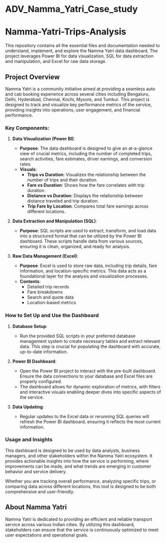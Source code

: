 # ADV_Namma_Yatri_Case_study

# Namma-Yatri-Trips-Analysis
This repository contains all the essential files and documentation needed to understand, implement, and explore the Namma Yatri data dashboard. The project leverages Power BI for data visualization, SQL for data extraction and manipulation, and Excel for raw data storage.

## Project Overview

Namma Yatri is a community initiative aimed at providing a seamless auto and cab booking experience across several cities including Bengaluru, Delhi, Hyderabad, Chennai, Kochi, Mysore, and Tumkur. This project is designed to track and visualize key performance metrics of the service, providing insights into operations, user engagement, and financial performance.

### Key Components:

1. **Data Visualization (Power BI)**:
   - **Purpose**: The data dashboard is designed to give an at-a-glance view of crucial metrics, including the number of completed trips, search activities, fare estimates, driver earnings, and conversion rates.
   - **Visuals**:
     - **Trips vs Duration**: Visualizes the relationship between the number of trips and their duration.
     - **Fare vs Duration**: Shows how the fare correlates with trip duration.
     - **Distance vs Duration**: Displays the relationship between distance traveled and trip duration.
     - **Trip Fare by Location**: Compares total fare earnings across different locations.

2. **Data Extraction and Manipulation (SQL)**:
   - **Purpose**: SQL scripts are used to extract, transform, and load data into a structured format that can be utilized by the Power BI dashboard. These scripts handle data from various sources, ensuring it is clean, organized, and ready for analysis.

3. **Raw Data Management (Excel)**:
   - **Purpose**: Excel is used to store raw data, including trip details, fare information, and location-specific metrics. This data acts as a foundational layer for the analysis and visualization processes.
   - **Contents**:
     - Detailed trip records
     - Fare breakdowns
     - Search and quote data
     - Location-based metrics

### How to Set Up and Use the Dashboard

1. **Database Setup**:
   - Run the provided SQL scripts in your preferred database management system to create necessary tables and extract relevant data. This step is crucial for populating the dashboard with accurate, up-to-date information.

2. **Power BI Dashboard**:
   - Open the Power BI project to interact with the pre-built dashboard. Ensure the data connections to your database and Excel files are properly configured.
   - The dashboard allows for dynamic exploration of metrics, with filters and interactive visuals enabling deeper dives into specific aspects of the service.

3. **Data Updating**:
   - Regular updates to the Excel data or rerunning SQL queries will refresh the Power BI dashboard, ensuring it reflects the most current information.

### Usage and Insights

This dashboard is designed to be used by data analysts, business managers, and other stakeholders within the Namma Yatri ecosystem. It provides actionable insights into how the service is performing, where improvements can be made, and what trends are emerging in customer behavior and service delivery.

Whether you are tracking overall performance, analyzing specific trips, or comparing data across different locations, this tool is designed to be both comprehensive and user-friendly.

## About Namma Yatri

Namma Yatri is dedicated to providing an efficient and reliable transport service across various Indian cities. By utilizing this dashboard, stakeholders can ensure that the service is continuously optimized to meet user expectations and operational goals.
